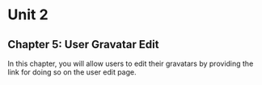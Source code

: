 # Unit 2
## Chapter 5: User Gravatar Edit

In this chapter, you will allow users to edit their gravatars by providing the link for doing so on the user edit page.
